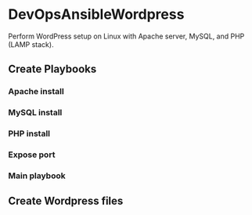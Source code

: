 # DevOpsAnsibleWordpress
Perform WordPress setup on Linux with Apache server, MySQL, and PHP (LAMP stack).

## Create Playbooks

### Apache install

### MySQL install

### PHP install

### Expose port

### Main playbook

## Create Wordpress files
